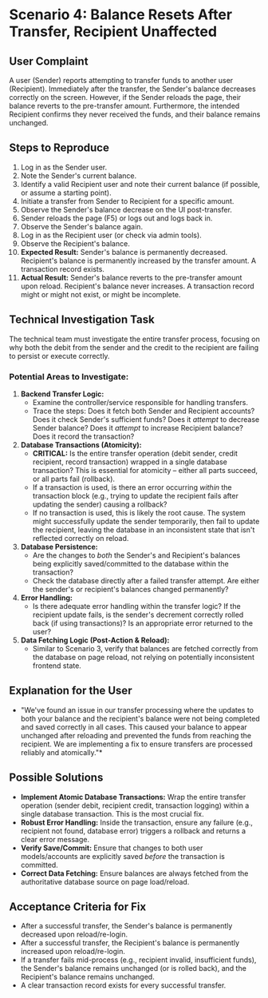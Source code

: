 # Scenario 4: Balance Resets After Transfer, Recipient Unaffected

## User Complaint

A user (Sender) reports attempting to transfer funds to another user (Recipient). Immediately after the transfer, the Sender's balance decreases correctly on the screen. However, if the Sender reloads the page, their balance reverts to the pre-transfer amount. Furthermore, the intended Recipient confirms they never received the funds, and their balance remains unchanged.

## Steps to Reproduce

1.  Log in as the Sender user.
2.  Note the Sender's current balance.
3.  Identify a valid Recipient user and note their current balance (if possible, or assume a starting point).
4.  Initiate a transfer from Sender to Recipient for a specific amount.
5.  Observe the Sender's balance decrease on the UI post-transfer.
6.  Sender reloads the page (F5) or logs out and logs back in.
7.  Observe the Sender's balance again.
8.  Log in as the Recipient user (or check via admin tools).
9.  Observe the Recipient's balance.
10. **Expected Result:** Sender's balance is permanently decreased. Recipient's balance is permanently increased by the transfer amount. A transaction record exists.
11. **Actual Result:** Sender's balance reverts to the pre-transfer amount upon reload. Recipient's balance never increases. A transaction record might or might not exist, or might be incomplete.

## Technical Investigation Task

The technical team must investigate the entire transfer process, focusing on why both the debit from the sender and the credit to the recipient are failing to persist or execute correctly.

### Potential Areas to Investigate:

1.  **Backend Transfer Logic:**
    *   Examine the controller/service responsible for handling transfers.
    *   Trace the steps: Does it fetch both Sender and Recipient accounts? Does it check Sender's sufficient funds? Does it *attempt* to decrease Sender balance? Does it *attempt* to increase Recipient balance? Does it record the transaction?
2.  **Database Transactions (Atomicity):**
    *   **CRITICAL:** Is the entire transfer operation (debit sender, credit recipient, record transaction) wrapped in a single database transaction? This is essential for atomicity – either all parts succeed, or all parts fail (rollback).
    *   If a transaction is used, is there an error occurring *within* the transaction block (e.g., trying to update the recipient fails after updating the sender) causing a rollback?
    *   If no transaction is used, this is likely the root cause. The system might successfully update the sender temporarily, then fail to update the recipient, leaving the database in an inconsistent state that isn't reflected correctly on reload.
3.  **Database Persistence:**
    *   Are the changes to *both* the Sender's and Recipient's balances being explicitly saved/committed to the database within the transaction?
    *   Check the database directly after a failed transfer attempt. Are either the sender's or recipient's balances changed permanently?
4.  **Error Handling:**
    *   Is there adequate error handling within the transfer logic? If the recipient update fails, is the sender's decrement correctly rolled back (if using transactions)? Is an appropriate error returned to the user?
5.  **Data Fetching Logic (Post-Action & Reload):**
    *   Similar to Scenario 3, verify that balances are fetched correctly from the database on page reload, not relying on potentially inconsistent frontend state.

## Explanation for the User

*   "We've found an issue in our transfer processing where the updates to both your balance and the recipient's balance were not being completed and saved correctly in all cases. This caused your balance to appear unchanged after reloading and prevented the funds from reaching the recipient. We are implementing a fix to ensure transfers are processed reliably and atomically."*

## Possible Solutions

*   **Implement Atomic Database Transactions:** Wrap the entire transfer operation (sender debit, recipient credit, transaction logging) within a single database transaction. This is the most crucial fix.
*   **Robust Error Handling:** Inside the transaction, ensure any failure (e.g., recipient not found, database error) triggers a rollback and returns a clear error message.
*   **Verify Save/Commit:** Ensure that changes to both user models/accounts are explicitly saved *before* the transaction is committed.
*   **Correct Data Fetching:** Ensure balances are always fetched from the authoritative database source on page load/reload.

## Acceptance Criteria for Fix

*   After a successful transfer, the Sender's balance is permanently decreased upon reload/re-login.
*   After a successful transfer, the Recipient's balance is permanently increased upon reload/re-login.
*   If a transfer fails mid-process (e.g., recipient invalid, insufficient funds), the Sender's balance remains unchanged (or is rolled back), and the Recipient's balance remains unchanged.
*   A clear transaction record exists for every successful transfer.
